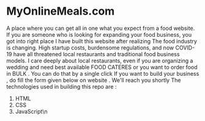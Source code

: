 # MyOnlineMeals.com
A place where you can get all in one what you expect from a food website.
If you are someone who is looking for expanding your food business, you got into right place
I have built this website after realizing The food industry is changing. High startup costs,
burdensome regulations, and now COVID-19 have
all threatened local restaurants and traditional 
food business models. I care deeply about local
restaurants, even if you are organizing a wedding and need best available FOOD CATERES or you want to order food in BULK . You can do that by a single click
If you want to build your business , do fill the form given below on website . We'll reach you shortly
The technologies used in building this repo are :
1. HTML
2. CSS
3. JavaScript\n



